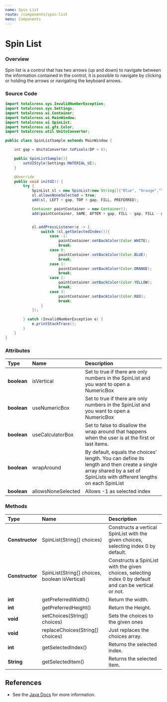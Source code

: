 ```yaml
---
name: Spin List
route: /components/spin-list
menu: Components
---
```


# Spin List

### Overview

Spin list is a control that has two arrows \(up and down\) to navigate between the information contained in the control, it is possible to navigate by clicking or holding the arrows or navigating the keyboard arrows.

### Source Code

<!-- {% code title="SpinList Sample" %} -->

```java
import totalcross.sys.InvalidNumberException;
import totalcross.sys.Settings;
import totalcross.ui.Container;
import totalcross.ui.MainWindow;
import totalcross.ui.SpinList;
import totalcross.ui.gfx.Color;
import totalcross.util.UnitsConverter;

public class SpinListSample extends MainWindow {

    int gap = UnitsConverter.toPixels(DP + 8);

    public SpinListSample(){
        setUIStyle(Settings.MATERIAL_UI);
    }

    @Override
    public void initUI() {
        try {
            SpinList sl = new SpinList(new String[]{"Blue", "Orange","Yelow", "Red"});
            sl.allowsNoneSelected = true;
            add(sl, LEFT + gap, TOP + gap, FILL, PREFERRED);

            Container paintContainer = new Container();
            add(paintContainer, SAME, AFTER + gap, FILL - gap, FILL - gap);


            sl.addPressListener(e -> {
                switch (sl.getSelectedIndex()){
                    case -1:
                        paintContainer.setBackColor(Color.WHITE);
                        break;
                    case 0:
                        paintContainer.setBackColor(Color.BLUE);
                        break;
                    case 1:
                        paintContainer.setBackColor(Color.ORANGE);
                        break;
                    case 2:
                        paintContainer.setBackColor(Color.YELLOW);
                        break;
                    case 3:
                        paintContainer.setBackColor(Color.RED);
                        break;
                }
            });

        } catch (InvalidNumberException e) {
            e.printStackTrace();
        }
    }
}
```

<!-- {% endcode %} -->

###

### Attributes

| Type        | Name               | Description                                                                                                                                                           |
| :---------- | :----------------- | :-------------------------------------------------------------------------------------------------------------------------------------------------------------------- |
| **boolean** | isVertical         | Set to true if there are only numbers in the SpinList and you want to open a NumericBox                                                                               |
| **boolean** | useNumericBox      | Set to true if there are only numbers in the SpinList and you want to open a NumericBox                                                                               |
| **boolean** | useCalculatorBox   | Set to false to disallow the wrap around that happens when the user is at the first or last items.                                                                    |
| **boolean** | wrapAround         | By default, equals the choices' length. You can define its length and then create a single array shared by a set of SpinLists with different lengths on each SpinList |
| **boolean** | allowsNoneSelected | Allows -1 as selected index                                                                                                                                           |

### Methods

| Type            | Name                                               | Description                                                                                            |
| :-------------- | :------------------------------------------------- | :----------------------------------------------------------------------------------------------------- |
| **Constructor** | SpinList\(String\[\] choices\)                     | Constructs a vertical SpinList with the given choices, selecting index 0 by default.                   |
| **Constructor** | SpinList\(String\[\] choices, boolean isVertical\) | Constructs a SpinList with the given choices, selecting index 0 by default and can be vertical or not. |
| **int**         | getPreferredWidth\(\)                              | Return the width.                                                                                      |
| **int**         | getPreferredHeight\(\)                             | Return the Height.                                                                                     |
| **void**        | setChoices\(String\[\] choices\)                   | Sets the choices to the given ones                                                                     |
| **void**        | replaceChoices\(String\[\] choices\)               | Just replaces the choices array.                                                                       |
| **int**         | getSelectedIndex\(\)                               | Returns the selected index.                                                                            |
| **String**      | getSelectedItem\(\)                                | Returns the selected item.                                                                             |

## References

- See the [Java Docs](https://rs.totalcross.com/doc/totalcross/ui/SpinList.html) for more information.
